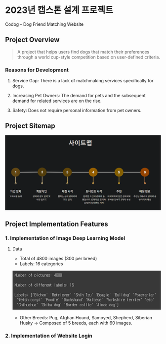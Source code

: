 # 2023년 캡스톤 설계 프로젝트
Codog - Dog Friend Matching Website 

## Project Overview

> A project that helps users find dogs that match their preferences through a world cup-style competition based on user-defined criteria.

### Reasons for Development
1. Service Gap: There is a lack of matchmaking services specifically for dogs.

2. Increasing Pet Owners: The demand for pets and the subsequent demand for related services are on the rise.

3. Safety: Does not require personal information from pet owners.

## Project Sitemap
![project sitemap](/image/sitemap.png)

## Project Implementation Features

### 1. Implementation of Image Deep Learning Model

1. Data
    - Total of 4800 images (300 per breed)
    - Labels: 16 categories

    ![project sitemap](/image/label.png)

    - Other Breeds: Pug, Afghan Hound, Samoyed, Shepherd, Siberian Husky → Composed of 5 breeds, each with 60 images.

### 2. Implementation of Website Login
